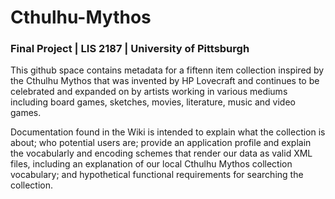 # Cthulhu-Mythos
### Final Project | LIS 2187 | University of Pittsburgh
<p>This github space contains metadata for a fiftenn item collection inspired by the Cthulhu Mythos that was invented by HP Lovecraft and continues to be celebrated and expanded on by artists working in various mediums including board games, sketches, movies, literature, music and video games.</p>
<p>Documentation found in the Wiki is intended to explain what the collection is about; who potential users are; provide an application profile and explain the vocabularly and encoding schemes that render our data as valid XML files, including an explanation of our local Cthulhu Mythos collection vocabulary; and hypothetical functional requirements for searching the collection.</p>
